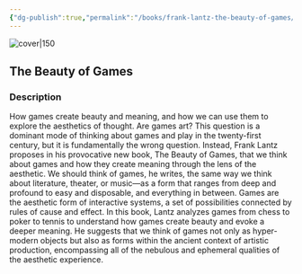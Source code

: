 ```yaml
---
{"dg-publish":true,"permalink":"/books/frank-lantz-the-beauty-of-games/","title":"\"The Beauty of Games\"","tags":["video-games","art","non-fiction"]}
---
```




![cover|150](http://books.google.com/books/content?id=XiGlEAAAQBAJ&printsec=frontcover&img=1&zoom=1&edge=curl&source=gbs_api)

## The Beauty of Games

### Description

How games create beauty and meaning, and how we can use them to explore the aesthetics of thought. Are games art? This question is a dominant mode of thinking about games and play in the twenty-first century, but it is fundamentally the wrong question. Instead, Frank Lantz proposes in his provocative new book, The Beauty of Games, that we think about games and how they create meaning through the lens of the aesthetic. We should think of games, he writes, the same way we think about literature, theater, or music—as a form that ranges from deep and profound to easy and disposable, and everything in between. Games are the aesthetic form of interactive systems, a set of possibilities connected by rules of cause and effect. In this book, Lantz analyzes games from chess to poker to tennis to understand how games create beauty and evoke a deeper meaning. He suggests that we think of games not only as hyper-modern objects but also as forms within the ancient context of artistic production, encompassing all of the nebulous and ephemeral qualities of the aesthetic experience.
```